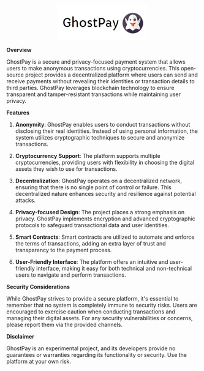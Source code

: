 <p align="center">
  <img src="src/images/logo.png" alt="Logo">
</p>

**Overview**

GhostPay is a secure and privacy-focused payment system that allows users to make anonymous transactions using cryptocurrencies. This open-source project provides a decentralized platform where users can send and receive payments without revealing their identities or transaction details to third parties. GhostPay leverages blockchain technology to ensure transparent and tamper-resistant transactions while maintaining user privacy.

**Features**

1. **Anonymity**: GhostPay enables users to conduct transactions without disclosing their real identities. Instead of using personal information, the system utilizes cryptographic techniques to secure and anonymize transactions.

2. **Cryptocurrency Support**: The platform supports multiple cryptocurrencies, providing users with flexibility in choosing the digital assets they wish to use for transactions.

3. **Decentralization**: GhostPay operates on a decentralized network, ensuring that there is no single point of control or failure. This decentralized nature enhances security and resilience against potential attacks.

4. **Privacy-focused Design**: The project places a strong emphasis on privacy. GhostPay implements encryption and advanced cryptographic protocols to safeguard transactional data and user identities.

5. **Smart Contracts**: Smart contracts are utilized to automate and enforce the terms of transactions, adding an extra layer of trust and transparency to the payment process.

6. **User-Friendly Interface**: The platform offers an intuitive and user-friendly interface, making it easy for both technical and non-technical users to navigate and perform transactions.

**Security Considerations**

While GhostPay strives to provide a secure platform, it's essential to remember that no system is completely immune to security risks. Users are encouraged to exercise caution when conducting transactions and managing their digital assets. For any security vulnerabilities or concerns, please report them via the provided channels.

**Disclaimer**

GhostPay is an experimental project, and its developers provide no guarantees or warranties regarding its functionality or security. Use the platform at your own risk.
